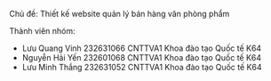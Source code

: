 Chủ đề: Thiết kế website quản lý bán hàng văn phòng phẩm

Thành viên nhóm:
- Lưu Quang Vinh    232631066    CNTTVA1    Khoa đào tạo Quốc tế    K64
- Nguyễn Hải Yến    232601068    CNTTVA1    Khoa đào tạo Quốc tế    K64
- Lưu Minh Thắng    232631052    CNTTVA1    Khoa đào tạo Quốc tế    K64
